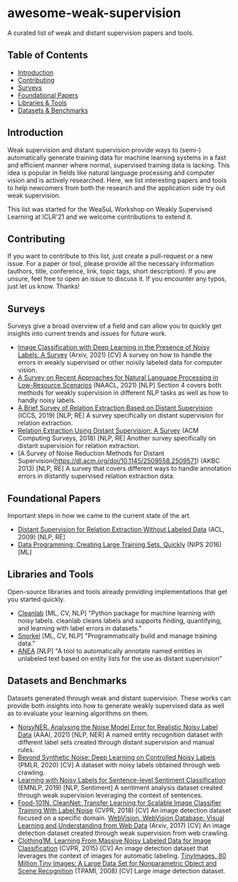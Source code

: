 # awesome-weak-supervision

A curated list of weak and distant supervision papers and tools.

## Table of Contents
- [Introduction](#introduction)
- [Contributing](#contributing)
- [Surveys](#surveys)
- [Foundational Papers](#foundational-papers)
- [Libraries & Tools](#libraries-and-tools)
- [Datasets & Benchmarks](#datasets-and-benchmarks)

## Introduction

Weak supervision and distant supervision provide ways to (semi-) automatically generate training data for machine learning systems in a fast and efficient manner where normal, supervised training data is lacking. This idea is popular in fields like natural language processing and computer vision and is actively researched. Here, we list interesting papers and tools to help newcomers from both the research and the application side try out weak supervision.

This list was started for the WeaSuL Workshop on Weakly Supervised Learning at ICLR'21 and we welcome contributions to extend it.

## Contributing

If you want to contribute to this list, just create a pull-request or a new issue. For a paper or tool, please provide all the necessary information (authors, title, conference, link, topic tags, short description). If you are unsure, feel free to open an issue to discuss it. If you encounter any typos, just let us know. Thanks!

## Surveys

Surveys give a broad overview of a field and can allow you to quickly get insights into current trends and issues for future work.

- [Image Classification with Deep Learning in the Presence of Noisy Labels: A Survey](https://arxiv.org/abs/1912.05170) (Arxiv, 2021) [CV] A survey on how to handle the errors in weakly supervised or other noisily labeled data for computer vision.
- [A Survey on Recent Approaches for Natural Language Processing in Low-Resource Scenarios](https://arxiv.org/abs/2010.12309) (NAACL, 2021) [NLP] Section 4 covers both methods for weakly supervision in different NLP tasks as well as how to handly noisy labels.
- [A Brief Survey of Relation Extraction Based on Distant Supervision](https://link.springer.com/chapter/10.1007/978-3-030-22744-9_23) (ICCS, 2019) [NLP, RE] A survey specifically on distant supervision for relation extraction.
- [Relation Extraction Using Distant Supervision: A Survey](https://dl.acm.org/doi/10.1145/3241741) (ACM Computing Surveys, 2018) [NLP, RE] Another survey specifically on distant supervision for relation extraction.
- [A Survey of Noise Reduction Methods for Distant Supervision(https://dl.acm.org/doi/10.1145/2509558.2509571) (AKBC 2013) [NLP, RE] A survey that covers different ways to handle annotation errors in distantly supervised relation extraction data.

## Foundational Papers

Important steps in how we came to the current state of the art.

- [Distant Supervision for Relation Extraction Without Labeled Data](https://www.aclweb.org/anthology/P09-1113/) (ACL, 2009) [NLP, RE]
- [Data Programming: Creating Large Training Sets, Quickly](https://papers.nips.cc/paper/2016/hash/6709e8d64a5f47269ed5cea9f625f7ab-Abstract.html) (NIPS 2016) [ML]


## Libraries and Tools

Open-source libraries and tools already providing implementations that get you started quickly.

- [Cleanlab](https://github.com/cgnorthcutt/cleanlab) [ML, CV, NLP] "Python package for machine learning with noisy labels. cleanlab cleans labels and supports finding, quantifying, and learning with label errors in datasets."
- [Snorkel](https://github.com/snorkel-team/snorkel) [ML, CV, NLP] "Programmatically build and manage training data.”
- [ANEA](https://github.com/uds-lsv/anea) [NLP] "A tool to automatically annotate named entities in unlabeled text based on entity lists for the use as distant supervision"

## Datasets and Benchmarks

Datasets generated through weak and distant supervision. These works can provide both insights into how to generate weakly supervised data as well as to evaluate your learning algorithms on them.

- [NoisyNER. Analysing the Noise Model Error for Realistic Noisy Label Data](https://arxiv.org/abs/2101.09763) (AAAI, 2021) [NLP, NER] A named entity recognition dataset with different label sets created through distant supervision and manual rules. 
- [Beyond Synthetic Noise: Deep Learning on Controlled Noisy Labels](http://proceedings.mlr.press/v119/jiang20c.html) (PMLR, 2020) [CV] A dataset with noisy labels obtained through web crawling.
- [Learning with Noisy Labels for Sentence-level Sentiment Classification](https://www.aclweb.org/anthology/D19-1655/) (EMNLP, 2019) [NLP, Sentiment] A sentiment analysis dataset created through weak supervision leveraging the context of sentences.
- [Food-101N. CleanNet: Transfer Learning for Scalable Image Classifier Training With Label Noise](https://openaccess.thecvf.com/content_cvpr_2018/html/Lee_CleanNet_Transfer_Learning_CVPR_2018_paper.html) (CVPR, 2018) [CV] An image detection dataset focused on a specific domain.
[WebVision. WebVision Database: Visual Learning and Understanding from Web Data](https://data.vision.ee.ethz.ch/cvl/webvision//dataset2017.html) (Arxiv, 2017) [CV] An image detection dataset created through weak supervision from web crawling.
- [Clothing1M. Learning From Massive Noisy Labeled Data for Image Classification](https://ieeexplore.ieee.org/document/7298885) (CVPR, 2015) [CV] An image detection dataset that leverages the context of images for automatic labeling.
[TinyImages. 80 Million Tiny Images: A Large Data Set for Nonparametric Object and Scene Recognition](https://dl.acm.org/doi/10.1109/TPAMI.2008.128) (TPAMI, 2008) [CV] Large image detection dataset.

